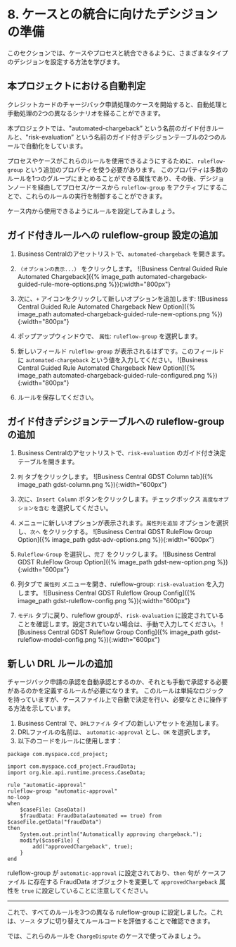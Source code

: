 # 8. ケースとの統合に向けたデシジョンの準備

このセクションでは、ケースやプロセスと統合できるように、さまざまなタイプのデシジョンを設定する方法を学びます。

## 本プロジェクトにおける自動判定

クレジットカードのチャージバック申請処理のケースを開始すると、自動処理と手動処理の2つの異なるシナリオを経ることができます。

本プロジェクトでは、"automated-chargeback” という名前のガイド付きルールと、"risk-evaluation” という名前のガイド付きデシジョンテーブルの2つのルールで自動化をしています。

プロセスやケースがこれらのルールを使用できるようにするために、`ruleflow-group` という追加のプロパティを使う必要があります。
このプロパティは多数のルールを1つのグループにまとめることができる属性であり、その後、デシジョンノードを経由してプロセス/ケースから `ruleflow-group` をアクティブにすることで、これらのルールの実行を制御することができます。

ケース内から使用できるようにルールを設定してみましょう。

## ガイド付きルールへの ruleflow-group 設定の追加

1. Business Centralのアセットリストで、`automated-chargeback` を開きます。
2. `（オプションの表示...）` をクリックします。
  ![Business Central Guided Rule Automated Chargeback]({% image_path automated-chargeback-guided-rule-more-options.png %}){:width="800px"}

3. 次に、`+` アイコンをクリックして新しいオプションを追加します:
  ![Business Central Guided Rule Automated Chargeback New Option]({% image_path automated-chargeback-guided-rule-new-options.png %}){:width="800px"}

4. ポップアップウィンドウで、 `属性`: `ruleflow-group` を選択します。 

5. 新しいフィールド `ruleflow-group` が表示されるはずです。このフィールドに `automated-chargeback` という値を入力してください。
   ![Business Central Guided Rule Automated Chargeback New Option]({% image_path automated-chargeback-guided-rule-configured.png %}){:width="800px"}

6. ルールを保存してください。

## ガイド付きデシジョンテーブルへの ruleflow-group の追加

1. Business Centralのアセットリストで、`risk-evaluation` のガイド付き決定テーブルを開きます。
2. `列` タブをクリックします。
  ![Business Central GDST Column tab]({% image_path gdst-column.png %}){:width="600px"}
3. 次に、`Insert Column` ボタンをクリックします。チェックボックス `高度なオプションを含む` を選択してください。
4. メニューに新しいオプションが表示されます。`属性列を追加` オプションを選択し、`次へ` をクリックする。
  ![Business Central GDST RuleFlow Group Option]({% image_path gdst-adv-options.png %}){:width="600px"}

5. `Ruleflow-Group` を選択し、`完了` をクリックします。
  ![Business Central GDST RuleFlow Group Option]({% image_path gdst-new-option.png %}){:width="600px"}

6. 列タブで `属性列` メニューを開き、ruleflow-group: `risk-evaluation` を入力します。
  ![Business Central GDST Ruleflow Group Config]({% image_path gdst-ruleflow-config.png %}){:width="600px"}

7. `モデル` タブに戻り、ruleflow groupが、`risk-evaluation` に設定されていることを確認します。設定されていない場合は、手動で入力してください。
  ![Business Central GDST Ruleflow Group Config]({% image_path gdst-ruleflow-model-config.png %}){:width="600px"}


## 新しい DRL ルールの追加

チャージバック申請の承認を自動承認とするのか、それとも手動で承認する必要があるのかを定義するルールが必要になります。
このルールは単純なロジックを持っていますが、ケースファイル上で自動で決定を行い、必要なときに操作する方法を示しています。

1. Business Central で、`DRLファイル` タイプの新しいアセットを追加します。
2. DRLファイルの名前は、 `automatic-approval` とし、`OK` を選択します。
3. 以下のコードをルールに使用します：

~~~ 
package com.myspace.ccd_project;

import com.myspace.ccd_project.FraudData;
import org.kie.api.runtime.process.CaseData;

rule "automatic-approval"
ruleflow-group "automatic-approval"
no-loop
when
    $caseFile: CaseData()
    $fraudData: FraudData(automated == true) from $caseFile.getData("fraudData")
then
    System.out.println("Automatically approving chargeback.");
    modify($caseFile) {
        add("approvedChargeback", true);
    }
end
~~~

ruleflow-group が `automatic-approval` に設定されており、`then` 句が ケースファイル に存在する FraudData オブジェクトを変更して `approvedChargeback` 属性を `true` に設定していることに注意してください。


----- 

これで、すべてのルールを3つの異なる ruleflow-group に設定しました。これは、`ソース` タブに切り替えてルールコードを評価することで確認できます。

では、これらのルールを `ChargeDispute` のケースで使ってみましょう。
